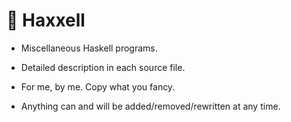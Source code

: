 # 👾 Haxxell

- Miscellaneous Haskell programs.

- Detailed description in each source file.

- For me, by me. Copy what you fancy.

- Anything can and will be added/removed/rewritten at any time.
